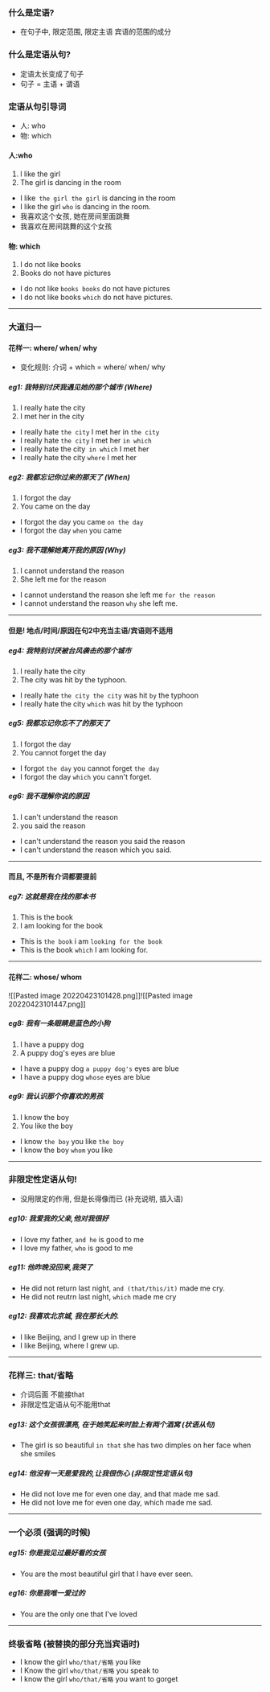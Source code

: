 ### 什么是定语?

- 在句子中, 限定范围, 限定主语 宾语的范围的成分


### 什么是定语从句?

- 定语太长变成了句子
- 句子 = 主语 + 谓语

### 定语从句引导词

- 人: who
- 物: which

#### 人:who

1.  l like the girl
2.  The girl is dancing in the room

- I like` the girl the girl` is dancing in the room
- I like the girl `who` is dancing in the room.
- 我喜欢这个女孩, 她在房间里面跳舞
- 我喜欢在房间跳舞的这个女孩


#### 物: which
1. I do not like books
2. Books do not have pictures

- I do not like `books books` do not have pictures
- I do not like books `which` do not have pictures.

----
### 大道归一

#### 花样一: where/ when/ why

- 变化规则: 介词 + which = where/ when/ why


##### eg1: 我特别讨厌我遇见她的那个城市 (Where)
1. I really hate the city
2. I met her in the city

- I really hate `the city` I met her in `the city`
- I really hate `the city` I met her `in which`
- I really hate the city` in which` I met her
- I really hate the city `where` I met her

##### eg2: 我都忘记你过来的那天了 (When)
1. I forgot the day
2. You came on the day

- I forgot the day you came `on the day`
- I forgot the day `when` you came

##### eg3: 我不理解她离开我的原因 (Why)
1. I cannot understand the reason
2. She left me for the reason

- I cannot understand the reason she left me `for the reason`
- I cannot understand the reason `why` she left me.

----
####  但是! 地点/时间/原因在句2中充当主语/宾语则不适用

##### eg4: 我特别讨厌被台风袭击的那个城市
1.  I really hate the city
2. The city was hit by the typhoon.

- I really hate `the city the city` was hit `by` the typhoon
- I really hate the city `which` was hit by the typhoon

##### eg5: 我都忘记你忘不了的那天了
1. I forgot the day
2. You cannot forget the day

- I forgot `the day` you cannot forget `the day`
- I forgot the day `which` you cann't forget.

##### eg6: 我不理解你说的原因
1. I can't understand the reason
2. you said the reason

- I can't understand the reason you said the reason
- I can't understand the reason which you said.

----
####  而且, 不是所有介词都要提前
##### eg7: 这就是我在找的那本书
1. This is the book
2. I am looking for the book

- This is `the book` i am `looking for the book`
- This is the book `which` I am looking for.

----

#### 花样二: whose/ whom
![[Pasted image 20220423101428.png]]![[Pasted image 20220423101447.png]]

##### eg8:  我有一条眼睛是蓝色的小狗
1. I have a puppy dog
2. A puppy dog's eyes are blue

- I have a puppy dog `a puppy dog's` eyes are blue
- I have  a puppy dog `whose` eyes are blue

##### eg9:  我认识那个你喜欢的男孩
1. I know the boy
2. You like the boy

- I know `the boy` you like `the boy`
- I know the boy `whom` you like

---
### 非限定性定语从句!
- 没用限定的作用, 但是长得像而已 (补充说明, 插入语)

##### eg10:  我爱我的父亲,他对我很好
- I love my father, `and he` is good to me
- I love my father, `who` is good to me

##### eg11:  他昨晚没回来,我哭了
- He did not return last night, `and (that/this/it)` made me cry.
- He did not reutrn last night, `which` made me cry

##### eg12:  我喜欢北京城, 我在那长大的.
- I like Beijing, and I grew up in there
- I like Beijing, where I grew up.

----
### 花样三: that/省略

- 介词后面 不能接that
- 非限定性定语从句不能用that

##### eg13:  这个女孩很漂亮, 在于她笑起来时脸上有两个酒窝 (状语从句)
- The girl is so beautiful `in that` she has two dimples on her face when she smiles

##### eg14:  他没有一天是爱我的,让我很伤心 (非限定性定语从句)
- He did not love me for even one day, and that made me sad.
- He did not love me for even one day, which made me sad.

--- 
### 一个必须 (强调的时候)

##### eg15:  你是我见过最好看的女孩
- You are the most beautiful girl that I have ever seen.

##### eg16:  你是我唯一爱过的
- You are the only one that I've loved

----
### 终极省略 (被替换的部分充当宾语时)

- I know the girl `who/that/省略` you like
- I Know the girl `who/that/省略` you speak to
- I know the girl `who/that/省略` you want to gorget
